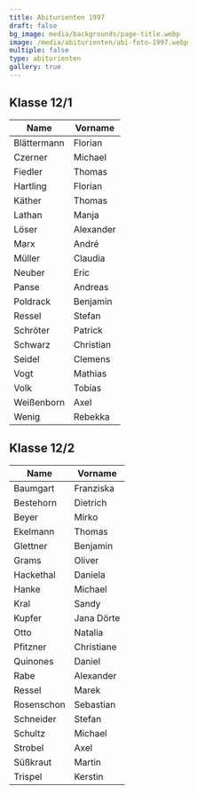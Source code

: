 ```yaml
---
title: Abiturienten 1997
draft: false
bg_image: media/backgrounds/page-title.webp
image: /media/abiturienten/abi-foto-1997.webp
multiple: false
type: abiturienten
gallery: true
---
```


## Klasse 12/1

|Name|Vorname|
|-|-|
|Blättermann|Florian|
|Czerner|Michael|
|Fiedler|Thomas|
|Hartling|Florian|
|Käther|Thomas|
|Lathan|Manja|
|Löser|Alexander|
|Marx|André|
|Müller|Claudia|
|Neuber|Eric|
|Panse|Andreas|
|Poldrack|Benjamin|
|Ressel|Stefan|
|Schröter|Patrick|
|Schwarz|Christian|
|Seidel|Clemens|
|Vogt|Mathias|
|Volk|Tobias|
|Weißenborn|Axel|
|Wenig|Rebekka|

## Klasse 12/2

|Name|Vorname|
|-|-|
|Baumgart|Franziska|
|Bestehorn|Dietrich|
|Beyer|Mirko|
|Ekelmann|Thomas|
|Glettner|Benjamin|
|Grams|Oliver|
|Hackethal|Daniela|
|Hanke|Michael|
|Kral|Sandy|
|Kupfer|Jana Dörte|
|Otto|Natalia|
|Pfitzner|Christiane|
|Quinones|Daniel|
|Rabe|Alexander|
|Ressel|Marek|
|Rosenschon|Sebastian|
|Schneider|Stefan|
|Schultz|Michael|
|Strobel|Axel|
|Süßkraut|Martin|
|Trispel|Kerstin|
